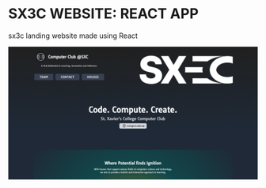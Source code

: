 # SX3C WEBSITE: REACT APP

sx3c landing website made using React

![Sx3c tech](./ghss/sx3ctech.png)
